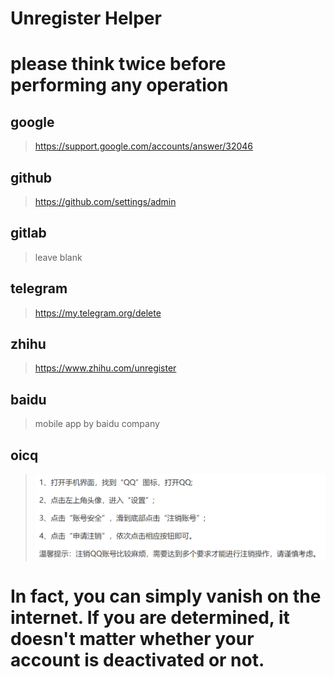 Unregister Helper
==

# please think twice before performing any operation

## google
>https://support.google.com/accounts/answer/32046

## github
>https://github.com/settings/admin

## gitlab
>leave blank

## telegram
>https://my.telegram.org/delete

## zhihu
>https://www.zhihu.com/unregister

## baidu
>mobile app by baidu company

## oicq
>![oicq_unregister](./img/oicq_unregister.png)
# In fact, you can simply vanish on the internet. If you are determined, it doesn't matter whether your account is deactivated or not.
